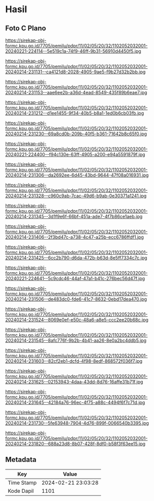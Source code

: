 # Hasil

## Foto C Plano

https://sirekap-obj-formc.kpu.go.id/7705/pemilu/pdpr/11/02/05/20/32/1102052032001-20240221-224114--5e519c1a-74f9-46ff-9b31-56910d4450f5.jpg

https://sirekap-obj-formc.kpu.go.id/7705/pemilu/pdpr/11/02/05/20/32/1102052032001-20240214-231131--ca4121d8-2028-4905-9ae5-f9b27d32b2bb.jpg

https://sirekap-obj-formc.kpu.go.id/7705/pemilu/pdpr/11/02/05/20/32/1102052032001-20240214-231153--aae6ee2b-a36d-4ead-8549-435f89b6eae7.jpg

https://sirekap-obj-formc.kpu.go.id/7705/pemilu/pdpr/11/02/05/20/32/1102052032001-20240214-231212--d1ee1455-9f34-40b5-b8a1-1ed0b6cb03fb.jpg

https://sirekap-obj-formc.kpu.go.id/7705/pemilu/pdpr/11/02/05/20/32/1102052032001-20240214-231230--69a8cd0b-209b-40f5-b361-71642b8c65f0.jpg

https://sirekap-obj-formc.kpu.go.id/7705/pemilu/pdpr/11/02/05/20/32/1102052032001-20240221-224400--f94c130e-63ff-4905-a200-e94a5591879f.jpg

https://sirekap-obj-formc.kpu.go.id/7705/pemilu/pdpr/11/02/05/20/32/1102052032001-20240214-231306--da2692ee-6d45-43bd-9644-47f08a016931.jpg

https://sirekap-obj-formc.kpu.go.id/7705/pemilu/pdpr/11/02/05/20/32/1102052032001-20240214-231328--c960c9ab-7cac-49d6-b9ab-0e30371a1241.jpg

https://sirekap-obj-formc.kpu.go.id/7705/pemilu/pdpr/11/02/05/20/32/1102052032001-20240214-231345--3d1f9e6f-66bf-451a-ade7-4f7b86ce1aeb.jpg

https://sirekap-obj-formc.kpu.go.id/7705/pemilu/pdpr/11/02/05/20/32/1102052032001-20240214-231406--2f3bd47c-a738-4c47-a25b-ecc6786ffdf1.jpg

https://sirekap-obj-formc.kpu.go.id/7705/pemilu/pdpr/11/02/05/20/32/1102052032001-20240214-231425--6cc2b790-d6da-472b-b63d-8e5ff7334c7c.jpg

https://sirekap-obj-formc.kpu.go.id/7705/pemilu/pdpr/11/02/05/20/32/1102052032001-20240221-224641--5c9cdc46-44af-47a1-b41c-276bec56d47f.jpg

https://sirekap-obj-formc.kpu.go.id/7705/pemilu/pdpr/11/02/05/20/32/1102052032001-20240214-231506--de483dc0-fde6-41c7-8632-0ebd17dea470.jpg

https://sirekap-obj-formc.kpu.go.id/7705/pemilu/pdpr/11/02/05/20/32/1102052032001-20240214-231524--8069e0ef-e50c-48a6-a8e5-ccc2ee20b68c.jpg

https://sirekap-obj-formc.kpu.go.id/7705/pemilu/pdpr/11/02/05/20/32/1102052032001-20240214-231545--8afc776f-9b2b-4b41-aa26-8e0a2bc4ddb5.jpg

https://sirekap-obj-formc.kpu.go.id/7705/pemilu/pdpr/11/02/05/20/32/1102052032001-20240214-231603--82cf2eb1-dcfd-4f98-8edf-868572f036f7.jpg

https://sirekap-obj-formc.kpu.go.id/7705/pemilu/pdpr/11/02/05/20/32/1102052032001-20240214-231625--02153943-4daa-43dd-8d76-16affe31b71f.jpg

https://sirekap-obj-formc.kpu.go.id/7705/pemilu/pdpr/11/02/05/20/32/1102052032001-20240214-231645--42184a76-96ec-4f75-a88c-4494f6f7c71d.jpg

https://sirekap-obj-formc.kpu.go.id/7705/pemilu/pdpr/11/02/05/20/32/1102052032001-20240214-231730--5fe63948-7904-4d76-899f-0066540b3395.jpg

https://sirekap-obj-formc.kpu.go.id/7705/pemilu/pdpr/11/02/05/20/32/1102052032001-20240214-231820--688a23d8-8b07-428f-8df0-b58f3f63ee15.jpg


## Metadata

| Key        | Value               |
| ---------- | ------------------- |
| Time Stamp | 2024-02-21 23:03:28 |
| Kode Dapil | 1101                |



